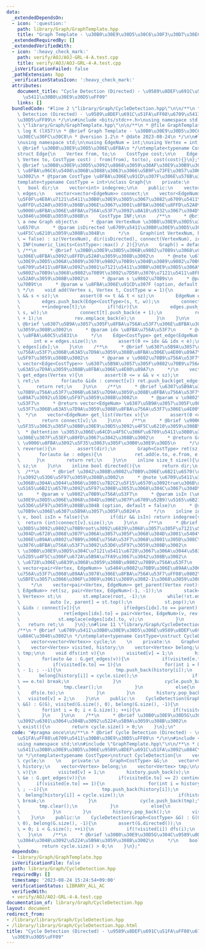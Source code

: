 ```yaml
---
data:
  _extendedDependsOn:
  - icon: ':question:'
    path: library/Graph/GraphTemplate.hpp
    title: "Graph Template - \u30B0\u30E9\u30D5\u30C6\u30F3\u30D7\u30EC\u30FC\u30C8"
  _extendedRequiredBy: []
  _extendedVerifiedWith:
  - icon: ':heavy_check_mark:'
    path: verify/AOJ/AOJ-GRL-4-A.test.cpp
    title: verify/AOJ/AOJ-GRL-4-A.test.cpp
  _isVerificationFailed: false
  _pathExtension: hpp
  _verificationStatusIcon: ':heavy_check_mark:'
  attributes:
    document_title: "Cycle Detection (Directed) - \u9589\u8DEF\u691C\u51FA\uFF08\u6709\
      \u5411\u30B0\u30E9\u30D5\uFF09"
    links: []
  bundledCode: "#line 2 \"library/Graph/CycleDetection.hpp\"\n\n/**\n * @brief Cycle\
    \ Detection (Directed) - \u9589\u8DEF\u691C\u51FA\uFF08\u6709\u5411\u30B0\u30E9\
    \u30D5\uFF09\n */\n\n#include <bits/stdc++.h>\nusing namespace std;\n\n#line 2\
    \ \"library/Graph/GraphTemplate.hpp\"\n\n/**\n * @file GraphTemplate.hpp\n * @author\
    \ log K (lX57)\n * @brief Graph Template - \u30B0\u30E9\u30D5\u30C6\u30F3\u30D7\
    \u30EC\u30FC\u30C8\n * @version 1.2\n * @date 2023-08-24\n */\n\n#line 12 \"library/Graph/GraphTemplate.hpp\"\
    \nusing namespace std;\n\nusing EdgeNum = int;\nusing Vertex = int;\n\n/**\n *\
    \ @brief \u30B0\u30E9\u30D5\u306E\u8FBA\n */\ntemplate<typename CostType = int>\n\
    struct Edge{\n    Vertex from, to;\n    CostType cost;\n\n    Edge(Vertex from,\
    \ Vertex to, CostType cost) : from(from), to(to), cost(cost){}\n};\n\n/**\n *\
    \ @brief \u30B0\u30E9\u30D5\u3092\u8868\u3059\u30AF\u30E9\u30B9\u3002\n * @note\
    \ \u8FBA\u96C6\u5408\u306B\u3088\u3063\u3066\u5B9F\u73FE\u3057\u3066\u3044\u308B\
    \u3002\n * @tparam CostType \u8FBA\u306E\u91CD\u307F\u306E\u578B\u3002\n */\n\
    template<typename CostType = int>\nclass Graph{\n    private:\n    int sz;\n \
    \   bool dir;\n    vector<int> indegree;\n\n    public:\n    vector<Edge<CostType>>\
    \ edges;\n    vector<vector<EdgeNum>> connect;\n    vector<EdgeNum> rev; // \u5F62\
    \u5F0F\u4E0A\u7121\u5411\u30B0\u30E9\u30D5\u3067\u3082\u6709\u5411\u8FBA\u3092\
    \u8FFD\u52A0\u3059\u308B\u306E\u3067\u3001\u8FBA\u306E\u8FFD\u52A0\u6642\u306B\
    \u9006\u8FBA\u306E\u8FBA\u756A\u53F7\u3092\u8A18\u9332\u3067\u304D\u308B\u3088\
    \u3046\u306B\u3059\u308B\n    CostType INF;\n\n    /**\n     * @brief Construct\
    \ a new Graph object\n     * @param VertexNum \u30B0\u30E9\u30D5\u306E\u9802\u70B9\
    \u6570\n     * @param isDirected \u6709\u5411\u30B0\u30E9\u30D5\u3068\u3057\u3066\
    \u4F5C\u6210\u3059\u308B\u304B\n     */\n    Graph(int VertexNum, bool isDirected\
    \ = false) : sz(VertexNum), dir(isDirected), connect(VertexNum), indegree(VertexNum),\
    \ INF(numeric_limits<CostType>::max() / 2){}\n\n    Graph() = default;\n\n   \
    \ /**\n     * @brief \u30B0\u30E9\u30D5\u306B\u9802\u70B9s\u3068\u9802\u70B9t\u9593\
    \u306E\u8FBA\u3092\u8FFD\u52A0\u3059\u308B\u3002\n     * @note \u6709\u5411\u30B0\
    \u30E9\u30D5\u306A\u3089\u3070\u9802\u70B9s\u304B\u3089\u9802\u70B9t\u3078\u306E\
    \u6709\u5411\u8FBA\u3092\u3001\u7121\u5411\u30B0\u30E9\u30D5\u306A\u3089\u3070\
    \u9802\u70B9s\u3068\u9802\u70B9t\u3092\u7D50\u3076\u7121\u5411\u8FBA\u3092\u8FFD\
    \u52A0\u3059\u308B\u3002\n     * @param s \u9802\u70B9s\n     * @param t \u9802\
    \u70B9t\n     * @param w \u8FBA\u306E\u91CD\u307F (option, default = 1)\n    \
    \ */\n    void add(Vertex s, Vertex t, CostType w = 1){\n        assert(0 <= s\
    \ && s < sz);\n        assert(0 <= t && t < sz);\n        EdgeNum e = edges.size();\n\
    \        edges.push_back(Edge<CostType>(s, t, w));\n        connect[s].push_back(e);\n\
    \        ++indegree[t];\n        if(!dir){\n            edges.push_back(Edge<CostType>(t,\
    \ s, w));\n            connect[t].push_back(e + 1);\n            rev.emplace_back(e\
    \ + 1);\n            rev.emplace_back(e);\n        }\n    }\n\n    /**\n     *\
    \ @brief \u6307\u5B9A\u3057\u305F\u8FBA\u756A\u53F7\u306E\u8FBA\u3092\u53D6\u5F97\
    \u3059\u308B\u3002\n     * @param idx \u8FBA\u756A\u53F7\n     * @return Edge<CostType>\
    \ \u8FBA\u60C5\u5831\n     */\n    Edge<CostType> get_edge(EdgeNum idx){\n   \
    \     int e = edges.size();\n        assert(0 <= idx && idx < e);\n        return\
    \ edges[idx];\n    }\n\n    /**\n     * @brief \u6307\u5B9A\u3057\u305F\u9802\u70B9\
    \u756A\u53F7\u306B\u63A5\u7D9A\u3059\u308B\u8FBA\u306E\u4E00\u89A7\u3092\u53D6\
    \u5F97\u3059\u308B\u3002\n     * @param v \u9802\u70B9\u756A\u53F7\n     * @return\
    \ vector<Edge<CostType>> \u6307\u5B9A\u3057\u305F\u9802\u70B9\u756A\u53F7\u306B\
    \u63A5\u7D9A\u3059\u308B\u8FBA\u306E\u4E00\u89A7\n     */\n    vector<Edge<CostType>>\
    \ get_edges(Vertex v){\n        assert(0 <= v && v < sz);\n        vector<Edge<CostType>>\
    \ ret;\n        for(auto &idx : connect[v]) ret.push_back(get_edge(idx));\n  \
    \      return ret;\n    }\n\n    /**\n     * @brief \u6307\u5B9A\u3057\u305F\u9802\
    \u70B9\u756A\u53F7\u306B\u63A5\u7D9A\u3059\u308B\u8FBA\u756A\u53F7\u306E\u4E00\
    \u89A7\u3092\u53D6\u5F97\u3059\u308B\u3002\n     * @param v \u9802\u70B9\u756A\
    \u53F7\n     * @return vector<EdgeNum> \u6307\u5B9A\u3057\u305F\u9802\u70B9\u756A\
    \u53F7\u306B\u63A5\u7D9A\u3059\u308B\u8FBA\u756A\u53F7\u306E\u4E00\u89A7\n   \
    \  */\n    vector<EdgeNum> get_list(Vertex v){\n        assert(0 <= v && v < sz);\n\
    \        return connect[v];\n    }\n\n    /**\n     * @brief \u9006\u8FBA\u3092\
    \u5F35\u3063\u305F\u30B0\u30E9\u30D5\u3092\u4F5C\u6210\u3059\u308B\u3002\n   \
    \  * @attention \u3053\u306E\u64CD\u4F5C\u306F\u6709\u5411\u30B0\u30E9\u30D5\u306B\
    \u306E\u307F\u53EF\u80FD\u3067\u3042\u308B\u3002\n     * @return Graph<CostType>\
    \ \u9006\u8FBA\u3092\u5F35\u3063\u305F\u30B0\u30E9\u30D5\n     */\n    Graph<CostType>\
    \ reverse(){\n        assert(dir);\n        Graph<CostType> ret(sz, true);\n \
    \       for(auto &e : edges){\n            ret.add(e.to, e.from, e.cost);\n  \
    \      }\n        return ret;\n    }\n\n    inline size_t size(){\n        return\
    \ sz;\n    }\n\n    inline bool directed(){\n        return dir;\n    }\n\n  \
    \  /**\n     * @brief \u3042\u308B\u9802\u70B9\u306E\u6B21\u6570(\u51FA\u6B21\u6570\
    )\u3092\u53D6\u5F97\u3059\u308B\u3002\n     * @note \u6709\u5411\u30B0\u30E9\u30D5\
    \u306B\u304A\u3044\u3066\u3001\u7B2C2\u5F15\u6570\u3092true\u306B\u3059\u308C\u3070\
    \u5165\u6B21\u6570\u3092\u5F97\u308B\u3053\u3068\u304C\u3067\u304D\u308B\u3002\
    \n     * @param v \u9802\u70B9\u756A\u53F7\n     * @param isIn (\u6709\u5411\u30B0\
    \u30E9\u30D5\u306E\u3068\u304D\u306E\u307F\u6709\u52B9)\u5165\u6B21\u6570\u3092\
    \u53D6\u5F97\u3059\u308B\u304B (option, default = false)\n     * @return int \u9802\
    \u70B9v\u306E\u6307\u5B9A\u3057\u305F\u5024\n     */\n    inline int degree(Vertex\
    \ v, bool isIn = false){\n        if(dir && isIn) return indegree[v];\n      \
    \  return (int)connect[v].size();\n    }\n\n    /**\n     * @brief \u30B0\u30E9\
    \u30D5\u3092\u9802\u70B9root\u3092\u6839\u3068\u3057\u305F\u7121\u5411\u6839\u4ED8\
    \u304D\u6728\u3068\u307F\u306A\u3057\u305F\u3068\u304D\u3001\u5404\u9802\u70B9\
    \u306E\u89AA\u9802\u70B9\u306E\u756A\u53F7\u3068\u3001\u305D\u308C\u3092\u7D50\
    \u3076\u8FBA\u756A\u53F7\u3092\u53D6\u5F97\u3059\u308B\u3002\n     * @attention\
    \ \u30B0\u30E9\u30D5\u304C\u7121\u5411\u6728\u3067\u306A\u3044\u5834\u5408\u306E\
    \u52D5\u4F5C\u306F\u672A\u5B9A\u7FA9\u3067\u3042\u308B\u3002\n     * @param root\
    \ \u6728\u306E\u6839\u3068\u3059\u308B\u9802\u70B9\u756A\u53F7\n     * @return\
    \ vector<pair<Vertex, EdgeNum>> \u5404\u9802\u70B9\u306E\u89AA\u306E\u9802\u70B9\
    \u756A\u53F7\u3068\u89AA\u3078\u306E\u8FBA\u756A\u53F7\uFF08\u9802\u70B9root\u306B\
    \u5BFE\u3057\u3066\u306F\u3069\u3061\u3089\u3082-1\u3068\u3059\u308B\uFF09\n \
    \    */\n    vector<pair<Vertex, EdgeNum>> get_parent(Vertex root){\n        vector<pair<Vertex,\
    \ EdgeNum>> ret(sz, pair<Vertex, EdgeNum>(-1, -1));\n        stack<pair<Vertex,\
    \ Vertex>> st;\n        st.emplace(root, -1);\n        while(!st.empty()){\n \
    \           auto [v, parent] = st.top();\n            st.pop();\n            for(auto\
    \ &idx : connect[v]){\n                if(edges[idx].to == parent) continue;\n\
    \                ret[edges[idx].to] = pair<Vertex, EdgeNum>(v, rev[idx]);\n  \
    \              st.emplace(edges[idx].to, v);\n            }\n        }\n     \
    \   return ret;\n    }\n};\n#line 11 \"library/Graph/CycleDetection.hpp\"\n\n\
    /**\n * @brief \u6709\u5411\u30B0\u30E9\u30D5\u306E\u9589\u8DEF\u691C\u51FA\u3092\
    \u884C\u3046\u3002\n */\ntemplate<typename CostType>\nstruct CycleDetection{\n\
    \    vector<vector<Vertex>> cycle;\n    \n    private:\n    Graph<CostType> &G;\n\
    \    vector<Vertex> visited, history;\n    vector<Vertex> belong;\n    vector<Vertex>\
    \ tmp;\n\n    void dfs(int v){\n        visited[v] = 1;\n        history.push_back(v);\n\
    \        for(auto &e : G.get_edges(v)){\n            if(visited[e.to] == 2) continue;\n\
    \            if(visited[e.to] == 1){\n                for(int i = history.size()\
    \ - 1; ; --i){\n                    tmp.push_back(history[i]);\n             \
    \       belong[history[i]] = cycle.size();\n                    if(history[i]\
    \ == e.to) break;\n                }\n                cycle.push_back(tmp);\n\
    \                tmp.clear();\n            }\n            else{\n            \
    \    dfs(e.to);\n            }\n        }\n        history.pop_back();\n     \
    \   visited[v] = 2;\n    }\n\n    public:\n    CycleDetection(Graph<CostType>\
    \ &G) : G(G), visited(G.size(), 0), belong(G.size(), -1){\n        assert(G.directed());\n\
    \        for(int i = 0; i < G.size(); ++i){\n            if(!visited[i]) dfs(i);\n\
    \        }\n    }\n\n    /**\n     * @brief \u30B0\u30E9\u30D5G\u304C\u9589\u8DEF\
    \u3092\u6301\u3064\u304B\u3092\u5224\u5B9A\u3059\u308B\u3002\n     */\n    bool\
    \ exist(){\n        return cycle.size() > 0;\n    }\n};\n"
  code: "#pragma once\n\n/**\n * @brief Cycle Detection (Directed) - \u9589\u8DEF\u691C\
    \u51FA\uFF08\u6709\u5411\u30B0\u30E9\u30D5\uFF09\n */\n\n#include <bits/stdc++.h>\n\
    using namespace std;\n\n#include \"GraphTemplate.hpp\"\n\n/**\n * @brief \u6709\
    \u5411\u30B0\u30E9\u30D5\u306E\u9589\u8DEF\u691C\u51FA\u3092\u884C\u3046\u3002\
    \n */\ntemplate<typename CostType>\nstruct CycleDetection{\n    vector<vector<Vertex>>\
    \ cycle;\n    \n    private:\n    Graph<CostType> &G;\n    vector<Vertex> visited,\
    \ history;\n    vector<Vertex> belong;\n    vector<Vertex> tmp;\n\n    void dfs(int\
    \ v){\n        visited[v] = 1;\n        history.push_back(v);\n        for(auto\
    \ &e : G.get_edges(v)){\n            if(visited[e.to] == 2) continue;\n      \
    \      if(visited[e.to] == 1){\n                for(int i = history.size() - 1;\
    \ ; --i){\n                    tmp.push_back(history[i]);\n                  \
    \  belong[history[i]] = cycle.size();\n                    if(history[i] == e.to)\
    \ break;\n                }\n                cycle.push_back(tmp);\n         \
    \       tmp.clear();\n            }\n            else{\n                dfs(e.to);\n\
    \            }\n        }\n        history.pop_back();\n        visited[v] = 2;\n\
    \    }\n\n    public:\n    CycleDetection(Graph<CostType> &G) : G(G), visited(G.size(),\
    \ 0), belong(G.size(), -1){\n        assert(G.directed());\n        for(int i\
    \ = 0; i < G.size(); ++i){\n            if(!visited[i]) dfs(i);\n        }\n \
    \   }\n\n    /**\n     * @brief \u30B0\u30E9\u30D5G\u304C\u9589\u8DEF\u3092\u6301\
    \u3064\u304B\u3092\u5224\u5B9A\u3059\u308B\u3002\n     */\n    bool exist(){\n\
    \        return cycle.size() > 0;\n    }\n};"
  dependsOn:
  - library/Graph/GraphTemplate.hpp
  isVerificationFile: false
  path: library/Graph/CycleDetection.hpp
  requiredBy: []
  timestamp: '2023-08-24 15:24:54+09:00'
  verificationStatus: LIBRARY_ALL_AC
  verifiedWith:
  - verify/AOJ/AOJ-GRL-4-A.test.cpp
documentation_of: library/Graph/CycleDetection.hpp
layout: document
redirect_from:
- /library/library/Graph/CycleDetection.hpp
- /library/library/Graph/CycleDetection.hpp.html
title: "Cycle Detection (Directed) - \u9589\u8DEF\u691C\u51FA\uFF08\u6709\u5411\u30B0\
  \u30E9\u30D5\uFF09"
---
```


